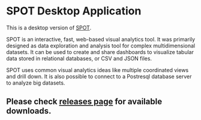 # SPOT Desktop Application

This is a desktop version of [SPOT](https://github.com/NLeSC/spot).


SPOT is an interactive, fast, web-based visual analytics tool. It was primarily designed as data exploration and analysis tool for complex multidimensional datasets. It can be used to create and share dashboards to visualize tabular data stored in relational databases, or CSV and JSON files.

SPOT uses common visual analytics ideas like multiple coordinated views and drill down. It is also possible to connect to a Postresql database server to analyze big datasets.

## Please check [releases page](https://github.com/NLeSC/spot-desktop-app/releases) for available downloads.
